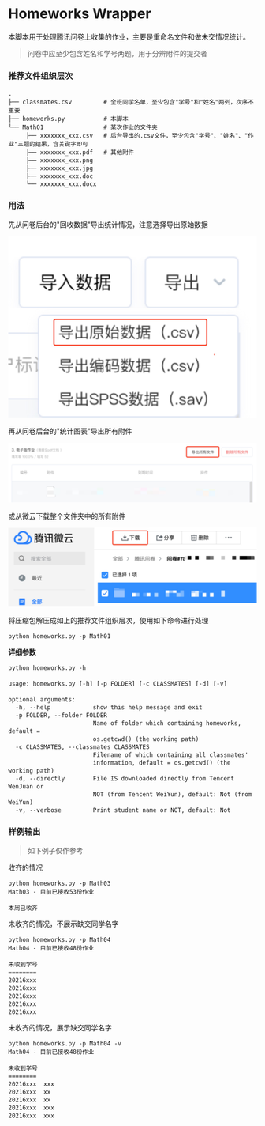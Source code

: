 # Homeworks Wrapper

本脚本用于处理腾讯问卷上收集的作业，主要是重命名文件和做未交情况统计。

> 问卷中应至少包含姓名和学号两题，用于分辨附件的提交者

### 推荐文件组织层次

```
.
├── classmates.csv         # 全班同学名单，至少包含"学号"和"姓名"两列，次序不重要
├── homeworks.py           # 本脚本
└── Math01                 # 某次作业的文件夹
     ├── xxxxxxx_xxx.csv   # 后台导出的.csv文件，至少包含"学号"、"姓名"、"作业"三题的结果，含关键字即可
     ├── xxxxxxx_xxx.pdf   # 其他附件
     ├── xxxxxxx_xxx.png
     ├── xxxxxxx_xxx.jpg
     ├── xxxxxxx_xxx.doc
     └── xxxxxxx_xxx.docx
```

### 用法

先从问卷后台的"回收数据"导出统计情况，注意选择导出原始数据

![](media/dump_info.png)

再从问卷后台的"统计图表"导出所有附件

![](media/dump_directly.png)

或从微云下载整个文件夹中的所有附件

![](media/dump_weiyun.png)

将压缩包解压成如上的推荐文件组织层次，使用如下命令进行处理

```shell script
python homeworks.py -p Math01
```

**详细参数**

```shell script
python homeworks.py -h       

usage: homeworks.py [-h] [-p FOLDER] [-c CLASSMATES] [-d] [-v]

optional arguments:
  -h, --help            show this help message and exit
  -p FOLDER, --folder FOLDER
                        Name of folder which containing homeworks, default =
                        os.getcwd() (the working path)
  -c CLASSMATES, --classmates CLASSMATES
                        Filename of which containing all classmates'
                        information, default = os.getcwd() (the working path)
  -d, --directly        File IS downloaded directly from Tencent WenJuan or
                        NOT (from Tencent WeiYun), default: Not (from WeiYun)
  -v, --verbose         Print student name or NOT, default: Not

```

### 样例输出

> 如下例子仅作参考

收齐的情况

```shell script
python homeworks.py -p Math03
Math03 - 目前已接收53份作业

本周已收齐
```

未收齐的情况，不展示缺交同学名字

```shell script
python homeworks.py -p Math04
Math04 - 目前已接收48份作业

未收到学号
========
20216xxx
20216xxx
20216xxx
20216xxx
20216xxx
```

未收齐的情况，展示缺交同学名字

```shell script
python homeworks.py -p Math04 -v
Math04 - 目前已接收48份作业

未收到学号
========
20216xxx  xxx
20216xxx  xx
20216xxx  xx
20216xxx  xxx
20216xxx  xxx
```